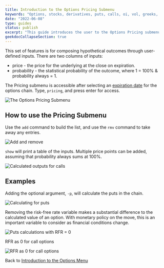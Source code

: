 ```yaml
---
title: Introduction to the Options Pricing Submenu
keywords: "Options, stocks, derivatives, puts, calls, oi, vol, greeks, hedge, gamme, delta, theta, rho, vanna, vomma, phi, charm, iv, volatility, implied, realized, price, last, bid, ask, expiry, expiration, chains, chain, put, call"
date: "2022-06-08"
type: guides
status: publish
excerpt: "This guide introduces the user to the Options Pricing submenu, within the Options menu."
geekdocCollapseSection: true
---
```


This set of features is for composing hypothetical outcomes through user-defined inputs. There are two columns of inputs:
  - price - the price for the underlying at the close on expiration.
  - probability - the statistical probability of the outcome, where 1 = 100% & probability always = 1.

The Pricing submenu is accessible after selecting an <a href="https://openbb-finance.github.io/OpenBBTerminal/terminal/stocks/options/exp/" target="_blank" rel="noreferrer noopener">expiration date</a> for the options chain. Type, `pricing`, and press enter for access.

![The Options Pricing Submenu](https://user-images.githubusercontent.com/85772166/172729310-dd341d26-c55e-4e29-a190-3e1eea1a6950.png)

<h2>How to use the Pricing Submenu</h2>

Use the `add` command to build the list, and use the `rmv` command to take away any entries.

![Add and remove](https://user-images.githubusercontent.com/85772166/172732199-cb6f0cc9-0713-4bab-8e0c-5cd3e458f74a.png)

`show` will print a table of the inputs. Multiple price points can be added, assuming that probability always sums at 100%.

![Calculated outputs for calls](https://user-images.githubusercontent.com/85772166/172732726-09fcdcda-cb2a-46fd-ba0b-23c3b27c6067.png)

<h2>Examples</h2>

Adding the optional argument, `-p`, will calculate the puts in the chain. 

![Calculating for puts](https://user-images.githubusercontent.com/85772166/172733009-5a58a7f2-577d-4599-956e-29df2cdb3f91.png)

Removing the risk-free rate variable makes a substantial difference to the calculated value of an option. With monetary policy on the move, this is an important variable to consider as financial conditions change.

![Puts calculations with RFR = 0](https://user-images.githubusercontent.com/85772166/172733137-8588b7a5-6384-4ba4-9d3c-943a10af280d.png)

RFR as 0 for call options

![RFR as 0 for call options](https://user-images.githubusercontent.com/85772166/172734277-223f855a-8ad1-4f45-ad5b-0a1d92d94290.png)

Back to <a href="https://openbb-finance.github.io/OpenBBTerminal/terminal/stocks/options/" target="_blank" rel="noreferrer noopener">Introduction to the Options Menu</a>
